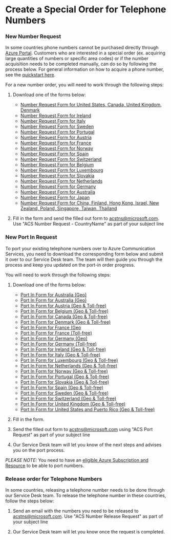 # Create a Special Order for Telephone Numbers

### New Number Request
In some countries phone numbers cannot be purchased directly through [Azure Portal](https://portal.azure.com). Customers who are interested in a special order (ex. acquiring large quantities of numbers or specific area codes) or if the number acquisition needs to be completed manually, can do so by following the process below. For general information on how to acquire a phone number, see the [quickstart here](https://docs.microsoft.com/en-us/azure/communication-services/quickstarts/telephony/get-phone-number?pivots=platform-azp).

For a new number order, you will need to work through the following steps: 
1) Download one of the forms below:
    - [Number Request Form for United States, Canada, United Kingdom, Denmark](./Forms/ACS-Manual-Number-Acquisition-Form-US-UK-CA-DK.docx)
    - [Number Request Form for Ireland](./Forms/ACS-Manual-Number-Acquisition-Form-for-Ireland.docx)
    - [Number Request Form for Italy](./Forms/ACS-Manual-Number-Acquisition-Form-for-Italy.docx)
    - [Number Request Form for Sweden](./Forms/ACS-Manual-Number-Acquisition-Form-for-Sweden.docx)
    - [Number Request Form for Portugal](./Forms/ACS-Manual-Number-Acquisition-Form-for-Portugal.docx)
    - [Number Request Form for Austria](./Forms/ACS-Manual-Number-Acquisition-Form-for-Austria.docx)
    - [Number Request Form for France](./Forms/ACS-Manual-Number-Acquisition-Form-for-France.docx)
    - [Number Request Form for Norway](./Forms/ACS-Manual-Number-Acquisition-Form-for-Norway.docx)
    - [Number Request Form for Spain](./Forms/ACS-Manual-Number-Acquisition-Form-for-Spain.docx)
    - [Number Request Form for Switzerland](./Forms/ACS-Manual-Number-Acquisition-Form-for-Switzerland.docx)
    - [Number Request Form for Belgium](./Forms/ACS-Manual-Number-Acquisition-Form-for-Belgium.docx)
    - [Number Request Form for Luxembourg](./Forms/ACS-Manual-Number-Acquisition-Form-for-Luxembourg.docx)
    - [Number Request Form for Slovakia](./Forms/ACS-Manual-Number-Acquisition-Form-for-Slovakia.docx)
    - [Number Request Form for Netherlands](./Forms/ACS-Manual-Number-Acquisition-Form-for-Netherlands.docx)
    - [Number Request Form for Germany](./Forms/ACS-Manual-Number-Acquisition-Form-for-Germany.docx)
    - [Number Request Form for Australia](./Forms/ACS-Manual-Number-Acquisition-Form-for-Australia.docx)
    - [Number Request Form for Japan](./Forms/ACS-Manual-Number-Acquisition-Form-for-Japan.docx)
    - [Number Request Form for China, Finland, Hong Kong, Israel, New Zealand, Poland, Singapore, Taiwan, Thailand](./Forms/ACS-Manual-Number-Acquisition-Form-for-TF-InboundOnly.docx)
  

2) Fill in the form and send the filled out form to acstns@microsoft.com. Use "ACS Number Request - CountryName" as part of your subject line


### New Port In Request
To port your existing telephone numbers over to Azure Communication Services, you need to download the corresponding form below and submit it over to our Service Desk team. The team will then guide you through the process and keep you updated on the port-in order progress.

You will need to work through the following steps:
1) Download one of the forms below:
	- [Port In Form for Australia (Geo)](./Forms/)
	- [Port In Form for Australia (Geo)](./Forms/)
	- [Port In Form for Austria (Geo & Toll-free)](./Forms/)
	- [Port In Form for Belgium (Geo & Toll-free)](./Forms/)
	- [Port In Form for Canada (Geo & Toll-free)](./Forms/ACS-Port-In-Form-Geographic-and-Toll-Free-(Canada).docx)
	- [Port In Form for Denmark (Geo & Toll-free)](./Forms/)
	- [Port In Form for France (Geo](./Forms/)
	- [Port In Form for France (Toll-free)](./Forms/)
	- [Port In Form for Germany (Geo)](./Forms/)
	- [Port In Form for Germany (Toll-free)](./Forms/)
	- [Port In Form for Ireland (Geo & Toll-free)](./Forms/ACS-Port-In-Form-Geographic-and-Toll-Free-(Ireland).pdf)
	- [Port In Form for Italy (Geo & Toll-free)](./Forms/ACS-Port-In-Form-Geographic-and-Toll-Free-(Italy).pdf)
	- [Port In Form for Luxembourg (Geo & Toll-free)](./Forms/)
	- [Port In Form for Netherlands (Geo & Toll-free)](./Forms/)
	- [Port In Form for Norway (Geo & Toll-free)](./Forms/)
	- [Port In Form for Portugal (Geo & Toll-free)](./Forms/)
	- [Port In Form for Slovakia (Geo & Toll-free)](./Forms/)
	- [Port In Form for Spain (Geo & Toll-free)](./Forms/)
	- [Port In Form for Sweden (Geo & Toll-free)](./Forms/ACS-Port-In-Form-Geographic-and-Toll-Free-(Sweden).pdf)
	- [Port In Form for Switzerland (Geo & Toll-free)](./Forms/)
	- [Port In Form for United Kingdom (Geo & Toll-free)](./Forms/ACS-Port-In-Form-Geographic-and-Toll-Free-(United-Kingdom).pdf)
	- [Port In Form for United States and Puerto Rico (Geo & Toll-free)](./Forms/ACS-Port-In-Form-Geographic-and-Toll-Free-(United-States-and-Puerto-Rico).docx)

    
3) Fill in the form. 
4) Send the filled out form to acstns@microsoft.com using "ACS Port Request" as part of your subject line
5) Our Service Desk team will let you know of the next steps and advises you on the port process.

*PLEASE NOTE:* You need to have an [eligible Azure Subscription and Resource](https://docs.microsoft.com/azure/communication-services/concepts/telephony-sms/plan-solution#azure-subscriptions-eligibility) to be able to port numbers.
 


### Release order for Telephone Numbers

In some countries, releasing a telephone number needs to be done through our Service Desk team.
To release the telephone number in these countries, follow the steps below:

1) Send an email with the numbers you need to be released to acstns@microsoft.com. Use "ACS Number Release Request" as part of your subject line

2) Our Service Desk team will let you know once the request is completed.

